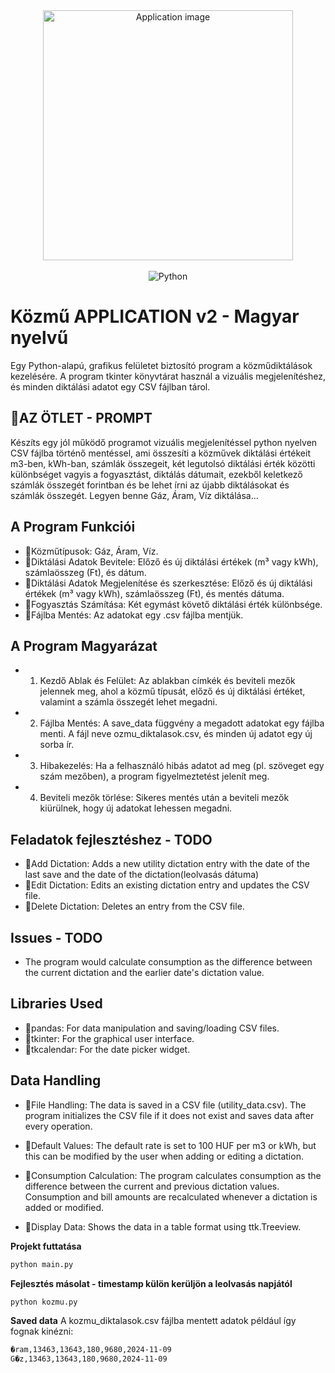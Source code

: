  <div align="center">
  <img alt="Application image" src="https://cssh.northeastern.edu/informationethics/wp-content/uploads/sites/44/2020/07/ai@2x.png" width="400" />
</div>
<br>
  <div align="center">
    <img src="https://img.shields.io/badge/-Python-black?style=for-the-badge&logoColor=white&logo=python&color=61DAFB" alt="Python" />
</div>

# Közmű APPLICATION v2 - Magyar nyelvű

Egy Python-alapú, grafikus felületet biztosító program a közműdiktálások kezelésére. A program tkinter könyvtárat használ a vizuális megjelenítéshez, és minden diktálási adatot egy CSV fájlban tárol.

## 🚀AZ ÖTLET - PROMPT

Készíts egy jól működő programot vizuális megjelenítéssel python nyelven CSV fájlba történő mentéssel, ami összesíti a közművek diktálási értékeit m3-ben, kWh-ban, számlák összegeit, két legutolsó diktálási érték közötti különbséget vagyis a fogyasztást, diktálás dátumait, ezekből keletkező számlák összegét forintban és be lehet írni az újabb diktálásokat és számlák összegét. Legyen benne Gáz, Áram, Víz diktálása...

## A Program Funkciói

- 🚀Közműtípusok: Gáz, Áram, Víz.
- 🚀Diktálási Adatok Bevitele: Előző és új diktálási értékek (m³ vagy kWh), számlaösszeg (Ft), és dátum.
- 🚀Diktálási Adatok Megjelenítése és szerkesztése: Előző és új diktálási értékek (m³ vagy kWh), számlaösszeg (Ft), és mentés dátuma.
- 🚀Fogyasztás Számítása: Két egymást követő diktálási érték különbsége.
- 🚀Fájlba Mentés: Az adatokat egy .csv fájlba mentjük.

## A Program Magyarázat

- 1. Kezdő Ablak és Felület: Az ablakban címkék és beviteli mezők jelennek meg, ahol a közmű típusát, előző és új diktálási értéket, valamint a számla összegét lehet megadni.

- 2. Fájlba Mentés: A save_data függvény a megadott adatokat egy fájlba menti. A fájl neve ozmu_diktalasok.csv, és minden új adatot egy új sorba ír.

- 3. Hibakezelés: Ha a felhasználó hibás adatot ad meg (pl. szöveget egy szám mezőben), a program figyelmeztetést jelenít meg.

- 4. Beviteli mezők törlése: Sikeres mentés után a beviteli mezők kiürülnek, hogy új adatokat lehessen megadni.


## Feladatok fejlesztéshez - TODO

- 🚀Add Dictation: Adds a new utility dictation entry with the date of the last save and the date of the dictation(leolvasás dátuma)
- 🚀Edit Dictation: Edits an existing dictation entry and updates the CSV file.
- 🚀Delete Dictation: Deletes an entry from the CSV file.

## Issues - TODO

- The program would calculate consumption as the difference between the current dictation and the earlier date's dictation value.

## Libraries Used

- 🚀pandas: For data manipulation and saving/loading CSV files.
- 🚀tkinter: For the graphical user interface.
- 🚀tkcalendar: For the date picker widget.

## Data Handling

- 🚀File Handling: The data is saved in a CSV file (utility_data.csv). The program initializes the CSV file if it does not exist and saves data after every operation.
- 🚀Default Values: The default rate is set to 100 HUF per m3 or kWh, but this can be modified by the user when adding or editing a dictation.

- 🚀Consumption Calculation: The program calculates consumption as the difference between the current and previous dictation values. Consumption and bill amounts are recalculated whenever a dictation is added or modified.

- 🚀Display Data: Shows the data in a table format using ttk.Treeview.

**Projekt futtatása**

```bash
python main.py

```

**Fejlesztés másolat - timestamp külön kerüljön a leolvasás napjától**

```bash
python kozmu.py

```

**Saved data**
A kozmu_diktalasok.csv fájlba mentett adatok például így fognak kinézni:

```bash
�ram,13463,13643,180,9680,2024-11-09
G�z,13463,13643,180,9680,2024-11-09
```
